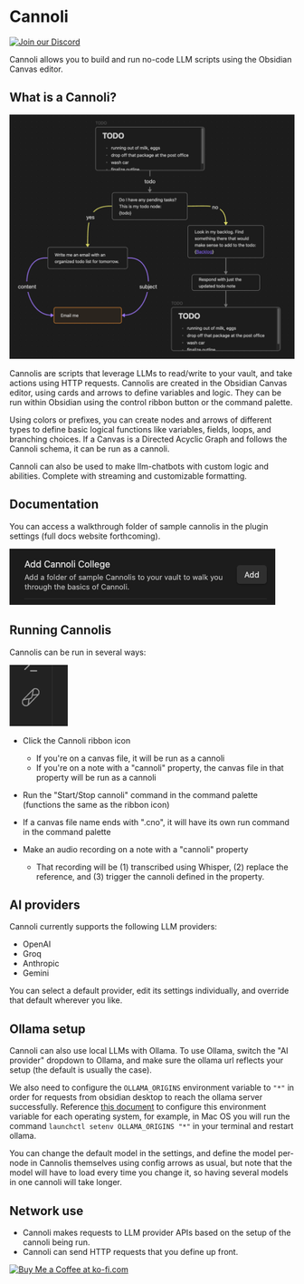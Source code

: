 # Cannoli

[![Join our Discord](https://dcbadge.limes.pink/api/server/https://discord.gg/wzayNxpxvR)](https://discord.gg/https://discord.gg/wzayNxpxvR)

Cannoli allows you to build and run no-code LLM scripts using the Obsidian Canvas editor.

## What is a Cannoli?

![Example Cannoli](/assets/exampleCannoli.png)

Cannolis are scripts that leverage LLMs to read/write to your vault, and take actions using HTTP requests. Cannolis are created in the Obsidian Canvas editor, using cards and arrows to define variables and logic. They can be run within Obsidian using the control ribbon button or the command palette.

Using colors or prefixes, you can create nodes and arrows of different types to define basic logical functions like variables, fields, loops, and branching choices. If a Canvas is a Directed Acyclic Graph and follows the Cannoli schema, it can be run as a cannoli.

Cannoli can also be used to make llm-chatbots with custom logic and abilities. Complete with streaming and customizable formatting.

## Documentation

You can access a walkthrough folder of sample cannolis in the plugin settings (full docs website forthcoming).

![Cannoli College](/assets/cannoliCollege.png)

## Running Cannolis

Cannolis can be run in several ways:

![Icon](/assets/icon.png)

-   Click the Cannoli ribbon icon

    -   If you're on a canvas file, it will be run as a cannoli
    -   If you're on a note with a "cannoli" property, the canvas file in that property will be run as a cannoli

-   Run the "Start/Stop cannoli" command in the command palette (functions the same as the ribbon icon)
-   If a canvas file name ends with ".cno", it will have its own run command in the command palette
-   Make an audio recording on a note with a "cannoli" property
    -   That recording will be (1) transcribed using Whisper, (2) replace the reference, and (3) trigger the cannoli defined in the property.

## AI providers

Cannoli currently supports the following LLM providers:
-   OpenAI
-   Groq
-   Anthropic
-   Gemini

You can select a default provider, edit its settings individually, and override that default wherever you like.

## Ollama setup

Cannoli can also use local LLMs with Ollama. To use Ollama, switch the "AI provider" dropdown to Ollama, and make sure the ollama url reflects your setup (the default is usually the case).

We also need to configure the `OLLAMA_ORIGINS` environment variable to `"*"` in order for requests from obsidian desktop to reach the ollama server successfully. Reference [this document](https://github.com/ollama/ollama/blob/main/docs/faq.md#how-do-i-configure-ollama-server) to configure this environment variable for each operating system, for example, in Mac OS you will run the command `launchctl setenv OLLAMA_ORIGINS "*"` in your terminal and restart ollama.

You can change the default model in the settings, and define the model per-node in Cannolis themselves using config arrows as usual, but note that the model will have to load every time you change it, so having several models in one cannoli will take longer.

## Network use

-   Cannoli makes requests to LLM provider APIs based on the setup of the cannoli being run.
-   Cannoli can send HTTP requests that you define up front.

<a href='https://ko-fi.com/Z8Z1OHPFX' target='_blank'><img height='36' style='border:0px;height:36px;' src='https://storage.ko-fi.com/cdn/kofi2.png?v=3' border='0' alt='Buy Me a Coffee at ko-fi.com' /></a>
